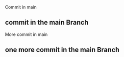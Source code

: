 Commit in main
## commit in the main Branch
More commit in main
## one more commit in the main Branch